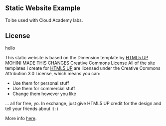 Static Website Example
----------------------

To be used with Cloud Academy labs.


License
----------------------
hello

This static website is based on the Dimension template by [HTML5 UP](https://html5up.net/)
MOHINI MADE THIS CHANGES
Creative Commons License
All of the site templates I create for [HTML5 UP](https://html5up.net/) are licensed under the Creative Commons Attribution 3.0 License, which means you can:
 - Use them for personal stuff
 - Use them for commercial stuff
 - Change them however you like


... all for free, yo. In exchange, just give HTML5 UP credit for the design and tell your friends about it :)

More info [here](https://html5up.net/license).
